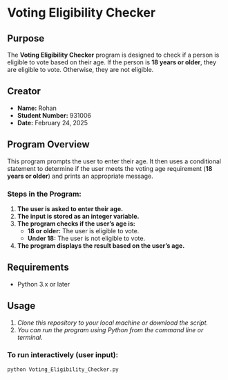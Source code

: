 
# **Voting Eligibility Checker**

## **Purpose**
The **Voting Eligibility Checker** program is designed to check if a person is eligible to vote based on their age. If the person is **18 years or older**, they are eligible to vote. Otherwise, they are not eligible.

## **Creator**
- **Name:** Rohan 
- **Student Number:** 931006
- **Date:** February 24, 2025

## **Program Overview**
This program prompts the user to enter their age. It then uses a conditional statement to determine if the user meets the voting age requirement (**18 years or older**) and prints an appropriate message.

### **Steps in the Program:**
1. **The user is asked to enter their age.**
2. **The input is stored as an integer variable.**
3. **The program checks if the user’s age is:**
   * **18 or older:** The user is eligible to vote.
   * **Under 18:** The user is not eligible to vote.
4. **The program displays the result based on the user’s age.**

## **Requirements**
* Python 3.x or later

## **Usage**
1. *Clone this repository to your local machine or download the script.*
2. *You can run the program using Python from the command line or terminal.*

### **To run interactively (user input):**
```bash
python Voting_Eligibility_Checker.py
